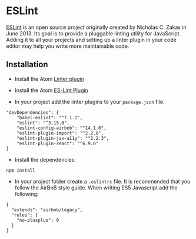 # ESLint

[ESLint](http://eslint.org/) is an open source project originally created by Nicholas C. Zakas in June 2013. Its goal is to provide a pluggable linting utility for JavaScript.  Adding it to all your projects and setting up a linter plugin in your code editor may help you write more maintainable code.

## Installation

* Install the Atom [Linter plugin](https://atom.io/packages/linter)

* Install the Atom [ES-Lint Plugin](https://github.com/AtomLinter/linter-eslint)

* In your project add the linter plugins to your `package.json` file.

```
"devDependencies": {
    "babel-eslint": "^7.1.1",
    "eslint": "^3.15.0",
    "eslint-config-airbnb": "^14.1.0",
    "eslint-plugin-import": "^2.2.0",
    "eslint-plugin-jsx-a11y": "^2.2.3",
    "eslint-plugin-react": "^6.9.0"
}
```

* Install the dependencies:

```
npm install
```

* In your project folder create a `.eslintrc` file.  It is recommended that you follow the AirBnB style guide.  When writing ES5 Javascript add the following:

```
{
  "extends": "airbnb/legacy",
  "rules": {
    "no-plusplus": 0
  }
}
```
